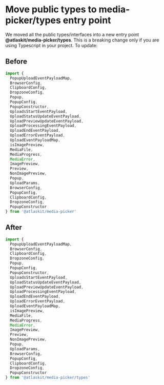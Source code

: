 # Move public types to media-picker/types entry point

We moved all the public types/interfaces into a new entry point **@atlaskit/media-picker/types**. 
This is a breaking change only if you are using Typescript in your project. To update:

## Before

```typescript
import {
  PopupUploadEventPayloadMap,
  BrowserConfig,
  ClipboardConfig,
  DropzoneConfig,
  Popup,
  PopupConfig,
  PopupConstructor,
  UploadsStartEventPayload,
  UploadStatusUpdateEventPayload,
  UploadPreviewUpdateEventPayload,
  UploadProcessingEventPayload,
  UploadEndEventPayload,
  UploadErrorEventPayload,
  UploadEventPayloadMap,
  isImagePreview,
  MediaFile,
  MediaProgress,
  MediaError,
  ImagePreview, 
  Preview, 
  NonImagePreview,
  Popup,
  UploadParams,
  BrowserConfig, 
  PopupConfig, 
  ClipboardConfig, 
  DropzoneConfig,
  PopupConstructor
} from '@atlaskit/media-picker'

```


## After

```typescript
import {
  PopupUploadEventPayloadMap,
  BrowserConfig,
  ClipboardConfig,
  DropzoneConfig,
  Popup,
  PopupConfig,
  PopupConstructor,
  UploadsStartEventPayload,
  UploadStatusUpdateEventPayload,
  UploadPreviewUpdateEventPayload,
  UploadProcessingEventPayload,
  UploadEndEventPayload,
  UploadErrorEventPayload,
  UploadEventPayloadMap,
  isImagePreview,
  MediaFile,
  MediaProgress,
  MediaError,
  ImagePreview, 
  Preview, 
  NonImagePreview,
  Popup,
  UploadParams,
  BrowserConfig, 
  PopupConfig, 
  ClipboardConfig, 
  DropzoneConfig,
  PopupConstructor
} from '@atlaskit/media-picker/types'

```